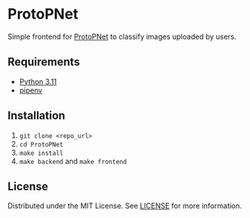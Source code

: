 # ProtoPNet

Simple frontend for [ProtoPNet](https://github.com/cfchen-duke/ProtoPNet) to classify images uploaded by users.

## Requirements
- [Python 3.11](https://www.python.org/downloads/)
- [pipenv](https://pipenv.pypa.io/en/latest/)

## Installation
1. `git clone <repo_url>`
2. `cd ProtoPNet`
3. `make install`
4. `make backend` and `make frontend`

## License
Distributed under the MIT License. See [LICENSE](/LICENSE) for more information.
